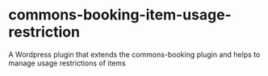 # commons-booking-item-usage-restriction
A Wordpress plugin that extends the commons-booking plugin and helps to manage usage restrictions of items
